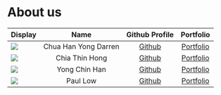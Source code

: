 # About us

Display |         Name         |             Github Profile             | Portfolio 
--------|:--------------------:|:--------------------------------------:|:---------:
![](https://via.placeholder.com/100.png?text=Photo) | Chua Han Yong Darren | [Github](https://github.com/chydarren) | [Portfolio](docs/team/chuahanyongdarren.md)
![](https://via.placeholder.com/100.png?text=Photo) | Chia Thin Hong | [Github](https://github.com/wcwy) | [Portfolio](docs/team/chiathinhong.md)
![](https://via.placeholder.com/100.png?text=Photo) | Yong Chin Han | [Github](https://github.com/chinhan99) | [Portfolio](docs/team/yongchinhan.md)
![](https://via.placeholder.com/100.png?text=Photo) | Paul Low | [Github](https://github.com/paullowse) | [Portfolio](docs/team/paullow.md)

